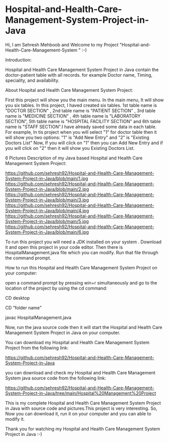 # Hospital-and-Health-Care-Management-System-Project-in-Java

Hi, I am Sehresh Mehboob and Welcome to my Project "Hospital-and-Health-Care-Management-System " :-)

Introduction: 

Hospital and Health Care Management System Project in Java contain the doctor-patient table with all records. for example Doctor name, Timing, speciality, and availability. 

About Hospital and Health Care Management System Project:

First this project will show you the main menu. In the main menu, It will show you six tables.
In this project, I haved created six tables. 1st table name is "DOCTOR SECTION" , 2nd table name is "PATIENT SECTION" ,
3rd table name is "MEDICINE SECTION" , 4th table name is "LABORATORY SECTION", 5th table name is "HOSPITAL FACILITY SECTION"
and 6th table name is "STAFF SECTION".I have already saved some data in each table. For example, In tis project when you will
select "1" for doctor table then it will show you two options: "1" is "Add New Entry" and "2" is "Existing Doctors List" 
Now, If you will click on "1" then you can Add New Entry and if you will click on "2" then it will show you Existing Doctors List.

6 Pictures Description of my Java based Hospital and Health Care Management System Project:

https://github.com/sehresh92/Hospital-and-Health-Care-Management-System-Project-in-Java/blob/main/1.jpg
https://github.com/sehresh92/Hospital-and-Health-Care-Management-System-Project-in-Java/blob/main/2.jpg
https://github.com/sehresh92/Hospital-and-Health-Care-Management-System-Project-in-Java/blob/main/3.jpg
https://github.com/sehresh92/Hospital-and-Health-Care-Management-System-Project-in-Java/blob/main/4.jpg
https://github.com/sehresh92/Hospital-and-Health-Care-Management-System-Project-in-Java/blob/main/5.jpg
https://github.com/sehresh92/Hospital-and-Health-Care-Management-System-Project-in-Java/blob/main/6.jpg

To run this project you will need a JDK installed on your system . Download it and open this project in your code editor. Then there is HospitalManagement.java file which you can modify. Run that file through the command prompt.

How to run this Hospital and Health Care Management System Project on your computer:

open a command prompt by pressing win+r simultaneously and go to the location of the project by using the cd command:

CD desktop

CD “folder name”

javac HospitalManagement.java

Now, run the java source code then it will start the Hospital and Health Care Management System Project in Java on your computer.

You can download my Hospital and Health Care Management System Project from the following link:

https://github.com/sehresh92/Hospital-and-Health-Care-Management-System-Project-in-Java

you can download and check my Hospital and Health Care Management System java source code from the following link:

https://github.com/sehresh92/Hospital-and-Health-Care-Management-System-Project-in-Java/tree/main/Hospital%20Management%20Project

This is my complete Hospital and Health Care Management System Project in Java with source code and pictures.This project is very interesting.
So, Now you can download it, run it on your computer and you can able to modify it.

Thank you for watching my Hospital and Health Care Management System Project in Java :-)
